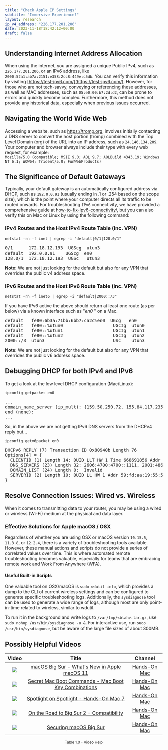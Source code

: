 ```yaml
---
title: "Check Apple IP Settings"
subtitle: "Immersive Experience?"
layout: research
ip_v4_address: "226.177.201.206"
date: 2023-11-18T18:42:12+00:00
draft: false
---
```


## Understanding Internet Address Allocation

When using the internet, you are assigned a unique Public IPv4, such as ```226.177.201.206```, or an IPv6 address, like ```2000:52a1:ab7a:2151:e358:2cc8:449e:c5db```. You can verify this information by visiting [https://test-ipv6.com/](https://test-ipv6.com/). However, for those who are not tech-savvy, conveying or referencing these addresses, as well as MAC addresses, such as ```05:e0:00:b7:2d:d2```, can be prone to errors and quickly become complex. Furthermore, this method does not provide any historical data, especially when previous issues occurred.
## Navigating the World Wide Web
Accessing a website, such as https://tromp.org, involves initially contacting a DNS server to convert the host portion (tromp) combined with the Top Level Domain (org) of the URL into an IP address, such as ```24.146.134.209```. Your computer and browser always include their type with every web request, for example: <br>```Mozilla/5.0 (compatible; MSIE 9.0; AOL 9.7; AOLBuild 4343.19; Windows NT 6.1; WOW64; Trident/5.0; FunWebProducts)```
## The Significance of Default Gateways
Typically, your default gateway is an automatically configured address via DHCP, such as ```192.0.0.91``` (usually ending in .1 or .254 based on the scope size), which is the point where your computer directs all its traffic to be routed onwards. For troubleshooting ```IPv6``` connectivity, we have provided a comprehensive guide at [how-to-fix-ipv6-connectivity/](/blog/how-to-fix-ipv6-connectivity/), but you can also verify this on Mac or Linux by using the following command:<br>
### IPv4 Routes and the Host IPv4 Route Table (inc. VPN)
```netstat -rn -f inet | egrep -i "default|0/1|128.0/1"```

<pre>
0/1      172.18.12.193  UGScg  utun3
default  192.0.0.91    UGScg  en0
128.0/1  172.18.12.193  UGSc   utun3</pre>

**Note:** We are not just looking for the default but also for any VPN that overrides the public v4 address space.

### IPv6 Routes and the Host IPv6 Route Table (inc. VPN)
```netstat -rn -f inet6 | egrep -i "default|2000::/3"```

If you have IPv6 active the above should return at least one route (as per below) via a known interface such as "_en0_ " on a Mac. 

<pre>
default   fe80:6b3a:71bb:6bb7:ca2c%en0  UGcg   en0
default   fe80::%utun0                   UGcIg  utun0
default   fe80::%utun1                   UGcIg  utun1
default   fe80::%utun2                   UGcIg  utun2
2000::/3  utun3                          USc    utun3</pre>

**Note:** We are not just looking for the default but also for any VPN that overrides the public v6 address space.
<br>

## Debugging DHCP for both IPv4 and IPv6

To get a look at the low level DHCP configuration (Mac/Linux): 

```ipconfig getpacket en0```

<pre>
...
domain_name_server (ip_mult): {159.50.250.72, 155.84.117.235}
end (none):
...</pre>

So, in the above we are not getting IPv6 DNS servers from the DHCPv4 reply but...

```ipconfig getv6packet en0```

<pre>
DHCPv6 REPLY (7) Transaction ID 0x80940b Length 76
Options[4] = {
  CLIENTID (1) Length 14: DUID LLT HW 1 Time 668691856 Addr 05:e0:00:b7:2d:d2
  DNS_SERVERS (23) Length 32: 2606:4700:4700::1111, 2001:4860:4860::8844
  DOMAIN_LIST (24) Length 0:  Invalid
  SERVERID (2) Length 10: DUID LL HW 1 Addr 59:fd:aa:19:55:52
}</pre>




## Resolve Connection Issues: Wired vs. Wireless
When it comes to transmitting data to your router, you may be using a wired or wireless (Wi-Fi) medium at the physical and data layer.
### Effective Solutions for Apple macOS / OSX
Regardless of whether you are using OSX or macOS version ```10.15.5```, ```11.3.8```, or ```12.2.4```, there is a variety of troubleshooting tools available. However, these manual actions and scripts do not provide a series of correlated values over time. This is where automated remote troubleshooting becomes valuable, especially for teams that are embracing remote work and Work From Anywhere (WFA).
#### Useful Built-in Scripts
One valuable tool on OSX/macOS is ```sudo wdutil info```, which provides a dump to the CLI of current wireless settings and can be configured to generate specific troubleshooting logs. Additionally, the ```sysdiagnose``` tool can be used to generate a wide range of logs, although most are only point-in-time related to wireless, similar to wdutil.

To run it in the background and write logs to ```/var/tmp/<blah>.tar.gz```, use ```sudo nohup /usr/bin/sysdiagnose -u &```. For interactive use, run ```sudo /usr/bin/sysdiagnose```, but be aware of the large file sizes of about 300MB.
## Possibly Helpful Videos

<link href="/plugins/lity/css/lity.min.css" rel="stylesheet">
<script src="/plugins/lity/js/lity.min.js"></script>
<div class="table1-start"></div>

|Video | Title | Channel |
| :---: | :---: | :---: |
|<a href="https://www.youtube.com/watch?v=JMKi6o9kaZI" data-lity><img src="https://i.ytimg.com/vi/JMKi6o9kaZI/default.jpg" class="img-fluid"></a>|<a href="https://www.youtube.com/watch?v=JMKi6o9kaZI" data-lity>macOS Big Sur - What&#39;s New in Apple macOS 11</a>|<a target="_blank" href="https://www.youtube.com/channel/UCg43DP8MdHVcl4rFK_delBg" >Hands-On Mac</a>|
|<a href="https://www.youtube.com/watch?v=VwNYWAxHCgM" data-lity><img src="https://i.ytimg.com/vi/VwNYWAxHCgM/default.jpg" class="img-fluid"></a>|<a href="https://www.youtube.com/watch?v=VwNYWAxHCgM" data-lity>Secret Mac Boot Commands - Mac Boot Key Combinations</a>|<a target="_blank" href="https://www.youtube.com/channel/UCg43DP8MdHVcl4rFK_delBg" >Hands-On Mac</a>|
|<a href="https://www.youtube.com/watch?v=RslZ4W1EPqk" data-lity><img src="https://i.ytimg.com/vi/RslZ4W1EPqk/default.jpg" class="img-fluid"></a>|<a href="https://www.youtube.com/watch?v=RslZ4W1EPqk" data-lity>Spotlight on Spotlight - Hands-On Mac 7</a>|<a target="_blank" href="https://www.youtube.com/channel/UCg43DP8MdHVcl4rFK_delBg" >Hands-On Mac</a>|
|<a href="https://www.youtube.com/watch?v=HEbK-Tignuc" data-lity><img src="https://i.ytimg.com/vi/HEbK-Tignuc/default.jpg" class="img-fluid"></a>|<a href="https://www.youtube.com/watch?v=HEbK-Tignuc" data-lity>On the Road to Big Sur 2 - Compatibility</a>|<a target="_blank" href="https://www.youtube.com/channel/UCg43DP8MdHVcl4rFK_delBg" >Hands-On Mac</a>|
|<a href="https://www.youtube.com/watch?v=7KdhJimuhNw" data-lity><img src="https://i.ytimg.com/vi/7KdhJimuhNw/default.jpg" class="img-fluid"></a>|<a href="https://www.youtube.com/watch?v=7KdhJimuhNw" data-lity>Securing macOS Big Sur</a>|<a target="_blank" href="https://www.youtube.com/channel/UCg43DP8MdHVcl4rFK_delBg" >Hands-On Mac</a>|

<center><small>Table 1.0 - Video Help</small></center>
 <br>
<div class="table1-end"></div>
<script type="text/javascript">
(function() {
    $('div.table1-start').nextUntil('div.table1-end', 'table').addClass('table thead-dark table-striped table-responsive rounded').attr('id', 't1');
    $('#t1').find('thead').addClass('thead-dark');
})();
</script>
